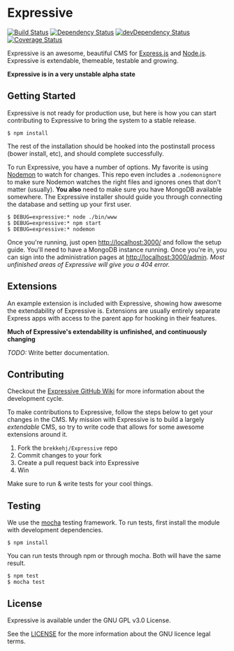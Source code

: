 # Expressive

[![Build Status](https://travis-ci.org/brekkehj/Expressive.svg?branch=master)](https://travis-ci.org/brekkehj/Expressive)
[![Dependency Status](https://david-dm.org/brekkehj/Expressive.svg)](https://david-dm.org/brekkehj/Expressive)
[![devDependency Status](https://david-dm.org/brekkehj/Expressive/dev-status.svg)](https://david-dm.org/brekkehj/Expressive#info=devDependencies)
[![Coverage Status](https://img.shields.io/coveralls/brekkehj/Expressive.svg)](https://coveralls.io/r/brekkehj/Expressive?branch=master)

Expressive is an awesome, beautiful CMS for [Express.js](http://expressjs.com) and [Node.js](http://nodejs.org). Expressive is extendable, themeable, testable and growing.

**Expressive is in a very unstable alpha state**

## Getting Started

Expressive is not ready for production use, but here is how you can start contributing to Expressive to bring the system to a stable release.

	$ npm install

The rest of the installation should be hooked into the postinstall process (bower install, etc), and should complete successfully.

To run Expressive, you have a number of options. My favorite is using [Nodemon](http://nodemon.io) to watch for changes. This repo even includes a `.nodemonignore` to make sure Nodemon watches the right files and ignores ones that don't matter (usually). **You also** need to make sure you have MongoDB available somewhere. The Expressive installer should guide you through connecting the database and setting up your first user.

	$ DEBUG=expressive:* node ./bin/www
	$ DEBUG=expressive:* npm start
	$ DEBUG=expressive:* nodemon

Once you're running, just open <http://localhost:3000/> and follow the setup guide. You'll need to have a MongoDB instance running. Once you're in, you can sign into the administration pages at <http://localhost:3000/admin>. *Most unfinished areas of Expressive will give you a 404 error.*

## Extensions

An example extension is included with Expressive, showing how awesome the extendability of Expressive is. Extensions are usually entirely separate Express apps with access to the parent app for hooking in their features.

**Much of Expressive's extendability is unfinished, and continuously changing**

*TODO:* Write better documentation.

## Contributing

Checkout the [Expressive GitHub Wiki](https://github.com/brekkehj/Expressive/wiki/Development) for more information about the development cycle.

To make contributions to Expressive, follow the steps below to get your changes in the CMS. My mission with Expressive is to build a largely *extendable* CMS, so try to write code that allows for some awesome extensions around it.

1. Fork the `brekkehj/Expressive` repo
1. Commit changes to your fork
1. Create a pull request back into Expressive
1. Win

Make sure to run & write tests for your cool things.

## Testing

We use the [mocha](http://visionmedia.github.io/mocha/) testing framework. To run tests, first install the module with development dependencies.

	$ npm install

You can run tests through npm or through mocha. Both will have the same result.

	$ npm test
	$ mocha test

## License

Expressive is available under the GNU GPL v3.0 License.

See the [LICENSE](https://github.com/brekkehj/Expressive/blob/master/LICENSE) for the more information about the GNU licence legal terms.
